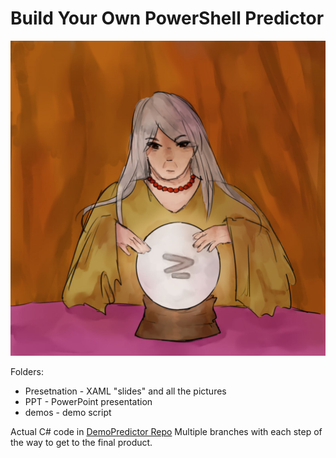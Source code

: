 # Build Your Own PowerShell Predictor
![PowerShell Predictor/ Hania Bielawska](Presentation/Media/PowerShell-Predictors.jpg)


Folders:
- Presetnation - XAML "slides" and all the pictures
- PPT - PowerPoint presentation
- demos - demo script

Actual C# code in [DemoPredictor Repo](https://github.com/bielawb/DemoPredicotr)
Multiple branches with each step of the way to get to the final product.
